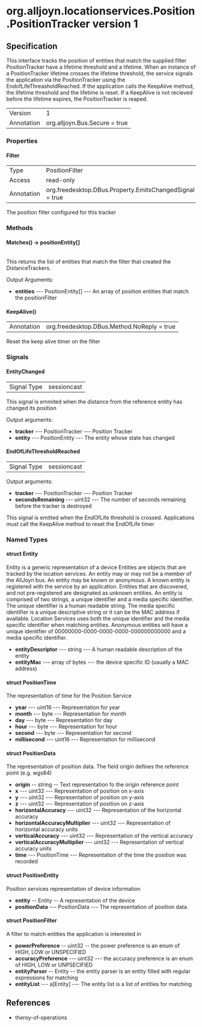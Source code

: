 # org.alljoyn.locationservices.Position.PositionTracker version 1
## Specification

This interface tracks the position of entities that match the supplied filter
PositionTracker have a lifetime threshold and a lifetime. 
When an instance of a PositionTracker lifetime crosses the lifetime threshold, the service signals
the application via the PositionTracker using the EndofLifeThreasholdReached. 
If the application calls the KeepAlive method, the lifetime threshold and the lifetime is reset.
If a KeepAlive is not recieved before the lifetime expires, the PositionTracker is reaped.

|                       |                                                                       |
|-----------------------|-----------------------------------------------------------------------|
| Version               | 1                                                                     |
| Annotation            | org.alljoyn.Bus.Secure = true                                         |

### Properties


#### Filter
|                       |                                                                       |
|-----------------------|-----------------------------------------------------------------------|
| Type                  | PositionFilter                                                        |
| Access                | read-only                                                             |
| Annotation            | org.freedesktop.DBus.Property.EmitsChangedSignal = true               |

The position filter configured for this tracker

### Methods

#### Matches() -> positionEntity[]
|                       |                                                                       |
|-----------------------|-----------------------------------------------------------------------|
This returns the list of entities that match the filter that created the DistanceTrackers.


Output Arguments:

* **entities** --- PositionEntity[] --- An array of position entities that match the positionFilter


#### KeepAlive()
|                       |                                             |
|-----------------------|---------------------------------------------|
| Annotation            | org.freedesktop.DBus.Method.NoReply = true  |

Reset the keep alive timer on the filter
 

### Signals

#### EntityChanged
|                       |                                   |
|-----------------------|-----------------------------------|
| Signal Type           | sessioncast                       |


This signal is emmited when the distance from the reference entity has changed its position

Output arguments:

  * **tracker** --- PositionTracker --- Position Tracker
  * **entity** --- PositionEntity --- The entity whose state has changed

#### EndOfLifeThresholdReached

|                       |                                   |
|-----------------------|-----------------------------------|
| Signal Type           | sessioncast                       |

Output arguments:

  * **tracker** --- PositionTracker --- Position Tracker
  * **secondsRemaining** --- uint32 --- The number of seconds remaining before the tracker is destroyed

This signal is emitted when the EndOfLife threshold is crossed.
Applications must call the KeepAlive method to reset the EndOfLife timer

### Named Types

#### struct Entity

Entity is a generic representation of a device
Entities are objects that are tracked by the location services.
An entity may or may not be a member of the AllJoyn bus. 
An entity may be known or anonymous. 
A known entity is registered with the service by an application. 
Entities that are discovered, and not pre-registered are designated as unknown entities.
An entity is comprised of two strings, a unique identifier and a media specific identifier. 
The unique identifier is a human readable string.
The media specific identifier is a unique descriptive string or it can be the MAC address if available. 
Location Services uses both the unique identifier and the media specific identifier when matching 
entities. Anonymous entities will have a unique identifier of 00000000-0000-0000-0000-000000000000
and a media specific identifier.

  * **entityDescriptor** --- string --- A human readable description of the entity
  * **entityMac** --- array of bytes --- the device specific ID (usually a MAC address)


#### struct PositionTime

The representation of time for the Position Service

  * **year** --- uint16 --- Representation for year
  * **month** --- byte --- Representation for month
  * **day** --- byte --- Representation for day
  * **hour** --- byte --- Representation for hour
  * **second** --- byte --- Representation for second
  * **millisecond** --- uint16 --- Representation for millisecond

 
#### struct PositionData

The representation of position data. 
The field origin defines the reference point (e.g. wgs84)

  * **origin** -- string -- Text representation fo the origin reference point
  * **x** --- uint32 --- Representation of position on x-axis
  * **y** --- uint32 --- Representation of position on y-axis
  * **z** --- uint32 --- Representation of position on z-axis
  * **horizontalAccuracy** --- uint32 --- Representation of the horizontal accuracy
  * **horizontalAccuracyMultiplier** --- uint32 --- Representation of horizontal accuracy units
  * **verticalAccuracy** --- uint32 --- Representation of the vertical accuracy
  * **verticalAccuracyMultiplier** --- uint32 --- Representation of vertical accuracy units
  * **time** --- PositionTime --- Representation of the time the position was recorded

#### struct PositionEntity

Position services representation of device information

  * **entity** -- Entity -- A representation of the device
  * **positionData** --- PositionData --- The representation of position data.


#### struct PositionFilter

A filter to match entities the application is interested in

  * **powerPreference** -- uint32 -- the power preference is an enum of HIGH, LOW or UNSPECIFIED
  * **accuracyPreference** --- uint32 --- the accuracy preference is an enum of HIGH, LOW or UNPSECIFIED 
  * **entityParser** -- Entity -- the entity parser is an entity filled with regular expressions for matching
  * **entityList** --- a[Entity] --- The entity list is a list of entities for matching 
  
  
## References
  * theroy-of-operations

